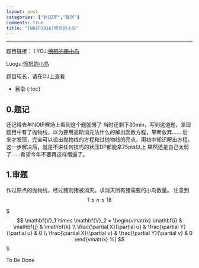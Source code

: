 ```yaml
---
layout: post
categories: ["状压DP","数学"]
comments: true
title: "[NOIP2016]愤怒的小鸟"
---
```


--------------

题目链接：
LYOJ:~~[愤怒的南小鸟](https://ly.men.ci/problem/104)~~

Luogu:[愤怒的小鸟](https://www.luogu.org/problem/show?pid=2831)


题目较长，请在OJ上查看

* 目录
{:toc}

## 0.题记
还记得去年NOIP赛场上看到这个题就懵了
当时还剩下30min，写到这道题，发现题目中有了抛物线，以为要用高斯消元法什么的解出函数方程，果断放弃……
后来才发现，完全可以设出抛物线的方程和过抛物线的亮点，用初中知识解出方程。这一步解决后，就是不讲任何技巧的状压DP都能拿75pts以上
果然还是自己太弱了……希望今年不要再这样懵逼了。

<!--more-->

## 1.审题
作过原点的抛物线，经过猪则猪被消灭。求消灭所有猪需要的小鸟数量。
注意到 $$1 \leq n \leq 18$$ 

$$$
\mathbf{V}_1 \times \mathbf{V}_2 =  \begin{vmatrix}
\mathbf{i} & \mathbf{j} & \mathbf{k} \\
\frac{\partial X}{\partial u} &  \frac{\partial Y}{\partial u} & 0 \\
\frac{\partial X}{\partial v} &  \frac{\partial Y}{\partial v} & 0
\end{vmatrix} %]
$$$

To Be Done
<script type="text/x-mathjax-config">
MathJax.Hub.Config({
tex2jax: {
skipTags: ['script', 'noscript', 'style', 'textarea', 'pre']
},
CommonHTML: {
scale: 85,
linebreaks: { automatic: true }
}
});
</script>
<script type="text/javascript" async src="//cdnjs.cloudflare.com/ajax/libs/mathjax/2.7.1/MathJax.js?config=TeX-MML-AM_CHTML"></script>

</html>
